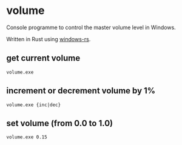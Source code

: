 # volume

Console programme to control the master volume level in Windows.

Written in Rust using [windows-rs](https://github.com/microsoft/windows-rs).

## get current volume
`volume.exe`

## increment or decrement volume by 1%
`volume.exe {inc|dec}`

## set volume (from 0.0 to 1.0)
`volume.exe 0.15`